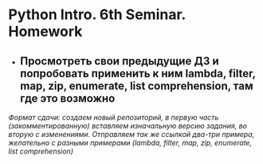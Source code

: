 # Python Intro. 6th Seminar. Homework
- ## Просмотреть свои предыдущие ДЗ и попробовать применить к ним lambda, filter, map, zip, enumerate, list comprehension, там где это возможно

*Формат сдачи: создаем новый репозиторий, в первую часть (закомментированную) вставляем изначальную версию задания, во вторую с изменениями. Отправляем так же ссылкой два-три примера, желательно с разными примерами (lambda, filter, map, zip, enumerate, list comprehension)*

 